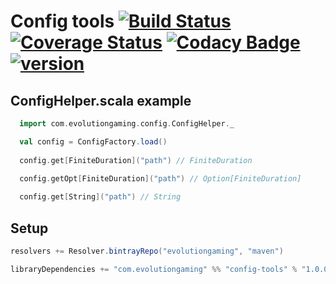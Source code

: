 # Config tools [![Build Status](https://travis-ci.org/evolution-gaming/config-tools.svg)](https://travis-ci.org/evolution-gaming/config-tools) [![Coverage Status](https://coveralls.io/repos/evolution-gaming/config-tools/badge.svg)](https://coveralls.io/r/evolution-gaming/config-tools) [![Codacy Badge](https://api.codacy.com/project/badge/Grade/4f7d71390d8949fd83a4382a6db57f1b)](https://www.codacy.com/app/evolution-gaming/config-tools?utm_source=github.com&amp;utm_medium=referral&amp;utm_content=evolution-gaming/config-tools&amp;utm_campaign=Badge_Grade) [ ![version](https://api.bintray.com/packages/evolutiongaming/maven/config-tools/images/download.svg) ](https://bintray.com/evolutiongaming/maven/config-tools/_latestVersion)

## ConfigHelper.scala example

```scala
  import com.evolutiongaming.config.ConfigHelper._

  val config = ConfigFactory.load()
  
  config.get[FiniteDuration]("path") // FiniteDuration

  config.getOpt[FiniteDuration]("path") // Option[FiniteDuration]
  
  config.get[String]("path") // String
```

## Setup

```scala
resolvers += Resolver.bintrayRepo("evolutiongaming", "maven")

libraryDependencies += "com.evolutiongaming" %% "config-tools" % "1.0.0"
```
